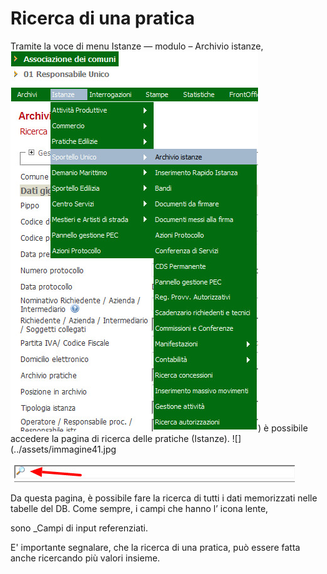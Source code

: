 # Ricerca di una pratica
Tramite la voce di menu Istanze — modulo – Archivio istanze,
![](../assets/immagine40.jpg)) 
è possibile accedere la pagina di ricerca delle pratiche (Istanze).
![](../assets/immagine41.jpg

![](../assets/immagine47.jpg)

 Da questa pagina, è possibile fare la ricerca di tutti i dati memorizzati nelle tabelle del DB. Come sempre, i campi che hanno l’ icona lente,


sono _Campi di input referenziati.

E' importante segnalare, che la ricerca di una pratica, può essere fatta anche ricercando più valori insieme. 

